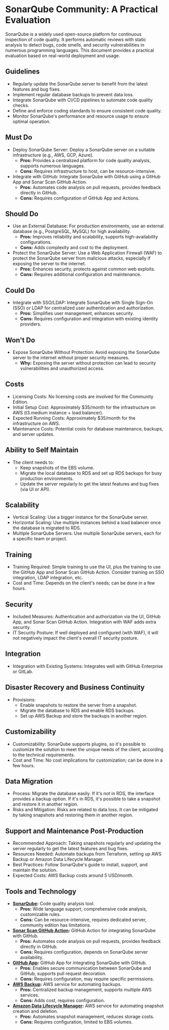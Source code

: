 # SonarQube Community: A Practical Evaluation

SonarQube is a widely used open-source platform for continuous inspection of code quality. It performs automatic reviews with static analysis to detect bugs, code smells, and security vulnerabilities in numerous programming languages. This document provides a practical evaluation based on real-world deployment and usage.

## Guidelines

- Regularly update the SonarQube server to benefit from the latest features and bug fixes.
- Implement regular database backups to prevent data loss.
- Integrate SonarQube with CI/CD pipelines to automate code quality checks.
- Define and enforce coding standards to ensure consistent code quality.
- Monitor SonarQube's performance and resource usage to ensure optimal operation.

## Must Do

- Deploy SonarQube Server: Deploy a SonarQube server on a suitable infrastructure (e.g., AWS, GCP, Azure).
  - **Pros:** Provides a centralized platform for code quality analysis, supports numerous languages.
  - **Cons:** Requires infrastructure to host, can be resource-intensive.
- Integrate with GitHub: Integrate SonarQube with GitHub using a GitHub App and Sonar Scan GitHub Action.
  - **Pros:** Automates code analysis on pull requests, provides feedback directly in GitHub.
  - **Cons:** Requires configuration of GitHub App and Actions.

## Should Do

- Use an External Database: For production environments, use an external database (e.g., PostgreSQL, MySQL) for high availability.
  - **Pros:** Improves reliability and scalability, supports high-availability configurations.
  - **Cons:** Adds complexity and cost to the deployment.
- Protect the SonarQube Server: Use a Web Application Firewall (WAF) to protect the SonarQube server from malicious attacks, especially if exposing the server to the internet.
  - **Pros:** Enhances security, protects against common web exploits.
  - **Cons:** Requires additional configuration and maintenance.

## Could Do

- Integrate with SSO/LDAP: Integrate SonarQube with Single Sign-On (SSO) or LDAP for centralized user authentication and authorization.
  - **Pros:** Simplifies user management, enhances security.
  - **Cons:** Requires configuration and integration with existing identity providers.

## Won't Do

- Expose SonarQube Without Protection: Avoid exposing the SonarQube server to the internet without proper security measures.
  - **Why:** Exposing the server without protection can lead to security vulnerabilities and unauthorized access.

## Costs

- Licensing Costs: No licensing costs are involved for the Community Edition.
- Initial Setup Cost: Approximately $35/month for the infrastructure on AWS (t3.medium instance + load balancer).
- Expected Running Costs: Approximately $35/month for the infrastructure on AWS.
- Maintenance Costs: Potential costs for database maintenance, backups, and server updates.

## Ability to Self Maintain

- The client needs to:
  - Keep snapshots of the EBS volume.
  - Migrate the local database to RDS and set up RDS backups for busy production environments.
  - Update the server regularly to get the latest features and bug fixes (via UI or API).

## Scalability

- Vertical Scaling: Use a bigger instance for the SonarQube server.
- Horizontal Scaling: Use multiple instances behind a load balancer once the database is migrated to RDS.
- Multiple SonarQube Servers: Use multiple SonarQube servers, each for a specific team or project.

## Training

- Training Required: Simple training to use the UI, plus the training to use the GitHub App and Sonar Scan GitHub Action. Consider training on SSO integration, LDAP integration, etc.
- Cost and Time: Depends on the client's needs; can be done in a few hours.

## Security

- Included Measures: Authentication and authorization via the UI, GitHub App, and Sonar Scan GitHub Action. Integration with WAF adds extra security.
- IT Security Posture: If well deployed and configured (with WAF), it will not negatively impact the client's overall IT security posture.

## Integration

- Integration with Existing Systems: Integrates well with GitHub Enterprise or GitLab.

## Disaster Recovery and Business Continuity

- Provisions:
  - Enable snapshots to restore the server from a snapshot.
  - Migrate the database to RDS and enable RDS backups.
  - Set up AWS Backup and store the backups in another region.

## Customizability

- Customizability: SonarQube supports plugins, so it's possible to customize the solution to meet the unique needs of the client, according to the technical requirements.
- Cost and Time: No cost implications for customization; can be done in a few hours.

## Data Migration

- Process: Migrate the database easily. If it's not in RDS, the interface provides a backup option. If it's in RDS, it's possible to take a snapshot and restore it in another region.
- Risks and Mitigation: Risks are related to data loss. It can be mitigated by taking snapshots and restoring them in another region.

## Support and Maintenance Post-Production

- Recommended Approach: Taking snapshots regularly and updating the server regularly to get the latest features and bug fixes.
- Resources Needed: Automate backups from Terraform, setting up AWS Backup or Amazon Data Lifecycle Manager.
- Best Practices: Follow SonarQube's guide to install, support, and maintain the solution.
- Expected Costs: AWS Backup costs around 5 USD/month.

## Tools and Technology

- **[SonarQube](https://www.sonarqube.org/):** Code quality analysis tool.
  - **Pros:** Wide language support, comprehensive code analysis, customizable rules.
  - **Cons:** Can be resource-intensive, requires dedicated server, community edition has limitations.
- **[Sonar Scan GitHub Action](https://github.com/SonarSource/sonarqube-scan-action):** GitHub Action for integrating SonarQube with GitHub.
  - **Pros:** Automates code analysis on pull requests, provides feedback directly in GitHub.
  - **Cons:** Requires configuration, depends on SonarQube server availability.
- **[GitHub App](https://docs.sonarsource.com/sonarqube/latest/devops-platform-integration/github-integration/):** GitHub App for integrating SonarQube with GitHub.
  - **Pros:** Enables secure communication between SonarQube and GitHub, supports pull request decoration.
  - **Cons:** Requires configuration, may require specific permissions.
- **[AWS Backup](https://aws.amazon.com/backup/):** AWS service for automating backups.
  - **Pros:** Centralized backup management, supports multiple AWS services.
  - **Cons:** Adds cost, requires configuration.
- **[Amazon Data Lifecycle Manager](https://docs.aws.amazon.com/AWSEC2/latest/UserGuide/snapshot-lifecycle.html):** AWS service for automating snapshot creation and deletion.
  - **Pros:** Automates snapshot management, reduces storage costs.
  - **Cons:** Requires configuration, limited to EBS volumes.